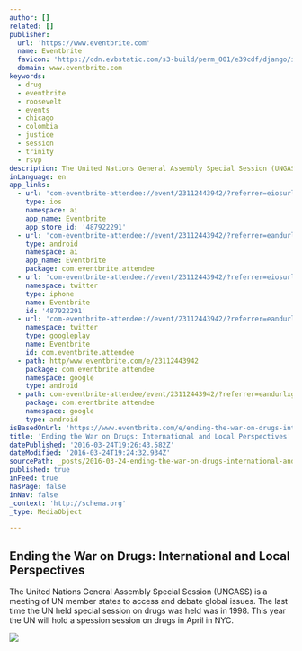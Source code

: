 ```yaml
---
author: []
related: []
publisher:
  url: 'https://www.eventbrite.com'
  name: Eventbrite
  favicon: 'https://cdn.evbstatic.com/s3-build/perm_001/e39cdf/django/images/icons/favicons/favicon.ico'
  domain: www.eventbrite.com
keywords:
  - drug
  - eventbrite
  - roosevelt
  - events
  - chicago
  - colombia
  - justice
  - session
  - trinity
  - rsvp
description: The United Nations General Assembly Special Session (UNGASS) is a meeting of UN member states to access and debate global issues. The last time the UN held special session on drugs was held was in 1998. This year the UN will hold a spession session on drugs in April in NYC.
inLanguage: en
app_links:
  - url: 'com-eventbrite-attendee://event/23112443942/?referrer=eiosurlxfbk'
    type: ios
    namespace: ai
    app_name: Eventbrite
    app_store_id: '487922291'
  - url: 'com-eventbrite-attendee://event/23112443942/?referrer=eandurlxfbk'
    type: android
    namespace: ai
    app_name: Eventbrite
    package: com.eventbrite.attendee
  - url: 'com-eventbrite-attendee://event/23112443942/?referrer=eiosurlxtcar'
    namespace: twitter
    type: iphone
    name: Eventbrite
    id: '487922291'
  - url: 'com-eventbrite-attendee://event/23112443942/?referrer=eandurlxtcar'
    namespace: twitter
    type: googleplay
    name: Eventbrite
    id: com.eventbrite.attendee
  - path: http/www.eventbrite.com/e/23112443942
    package: com.eventbrite.attendee
    namespace: google
    type: android
  - path: com-eventbrite-attendee/event/23112443942/?referrer=eandurlxgoog
    package: com.eventbrite.attendee
    namespace: google
    type: android
isBasedOnUrl: 'https://www.eventbrite.com/e/ending-the-war-on-drugs-international-and-local-perspectives-tickets-23112443942'
title: 'Ending the War on Drugs: International and Local Perspectives'
datePublished: '2016-03-24T19:26:43.582Z'
dateModified: '2016-03-24T19:24:32.934Z'
sourcePath: _posts/2016-03-24-ending-the-war-on-drugs-international-and-local-perspective.md
published: true
inFeed: true
hasPage: false
inNav: false
_context: 'http://schema.org'
_type: MediaObject

---
```

<article style=""><h1>Ending the War on Drugs: International and Local Perspectives</h1><p>The United Nations General Assembly Special Session (UNGASS) is a meeting of UN member states to access and debate global issues. The last time the UN held special session on drugs was held was in 1998. This year the UN will hold a spession session on drugs in April in NYC.</p><img src="https://img.evbuc.com/https%3A%2F%2Fimg.evbuc.com%2Fhttps%253A%252F%252Fcdn.evbuc.com%252Fimages%252F19520691%252F40068958982%252F1%252Foriginal.jpg%3Frect%3D33%252C0%252C658%252C329%26s%3D04700531c4a2b2205378715e280fe7ef?w=1000&amp;s=78719f24690358396f68309cc57a9f00" /></article>